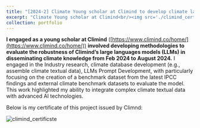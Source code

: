```yaml
---
title: "[2024-2] Climate Young scholar at Climind to develop climate large languages models"
excerpt: "Climate Young scholar at Climind<br/><img src='./climind_certificste.png'>"
collection: portfolio
---
```


**I engaged as a young scholar at Climind** ([https://www.climind.co/home/](https://www.climind.co/home/)) **involved developing methodologies to evaluate the robustness of Climind’s large languages models (LLMs) in disseminating climate knowledge from Feb 2024 to August 2024.** I engaged in the Industry research, climate database development (e.g., assemble climate textual data), LLMs Prompt Development, with particularly focusing on the creation of a benchmark dataset from the latest IPCC findings and external climate benchmark datasets to evaluate the model. This work highlighted my ability to integrate complex climate textual data with advanced AI technologies.

Below is my certificate of this project issued by Climnd:

![climind_certificste](../climind_certificste.png)
